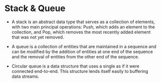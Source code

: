 # Stack & Queue

* A stack is an abstract data type that serves as a collection of elements, with two main principal operations: Push, which adds an element to the collection, and Pop, which removes the most recently added element that was not yet removed.

* A queue is a collection of entities that are maintained in a sequence and can be modified by the addition of entities at one end of the sequence and the removal of entities from the other end of the sequence.

* Circular queue is a data structure that uses a single as if it were connected end-to-end. This structure lends itself easily to buffering data streams.
